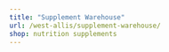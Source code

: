 ```yaml
---
title: "Supplement Warehouse"
url: /west-allis/supplement-warehouse/
shop: nutrition supplements
---
```

